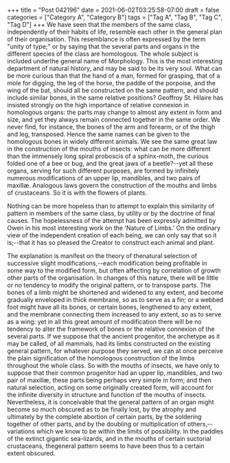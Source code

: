 +++
title = "Post 042196"
date = 2021-06-02T03:25:58-07:00
draft = false
categories = ["Category A", "Category B"]
tags = ["Tag A", "Tag B", "Tag C", "Tag D"]
+++
We have seen that the members of the same class, independently of their habits of life, resemble each other in the general plan of their organisation. This resemblance is often expressed by the term "unity of type;" or by saying that the several parts and organs in the different species of the class are homologous. The whole subject is included underthe general name of Morphology. This is the most interesting department of natural history, and may be said to be its very soul. What can be more curious than that the hand of a man, formed for grasping, that of a mole for digging, the leg of the horse, the paddle of the porpoise, and the wing of the bat, should all be constructed on the same pattern, and should include similar bones, in the same relative positions? Geoffroy St. Hilaire has insisted strongly on the high importance of relative connexion in homologous organs: the parts may change to almost any extent in form and size, and yet they always remain connected together in the same order. We never find, for instance, the bones of the arm and forearm, or of the thigh and leg, transposed. Hence the same names can be given to the homologous bones in widely different animals. We see the same great law in the construction of the mouths of insects: what can be more different than the immensely long spiral proboscis of a sphinx-moth, the curious folded one of a bee or bug, and the great jaws of a beetle?--yet all these organs, serving for such different purposes, are formed by infinitely numerous modifications of an upper lip, mandibles, and two pairs of maxillæ. Analogous laws govern the construction of the mouths and limbs of crustaceans. So it is with the flowers of plants.

Nothing can be more hopeless than to attempt to explain this similarity of pattern in members of the same class, by utility or by the doctrine of final causes. The hopelessness of the attempt has been expressly admitted by Owen in his most interesting work on the 'Nature of Limbs.' On the ordinary view of the independent creation of each being, we can only say that so it is;--that it has so pleased the Creator to construct each animal and plant.

The explanation is manifest on the theory of thenatural selection of successive slight modifications,--each modification being profitable in some way to the modified form, but often affecting by correlation of growth other parts of the organisation. In changes of this nature, there will be little or no tendency to modify the original pattern, or to transpose parts. The bones of a limb might be shortened and widened to any extent, and become gradually enveloped in thick membrane, so as to serve as a fin; or a webbed foot might have all its bones, or certain bones, lengthened to any extent, and the membrane connecting them increased to any extent, so as to serve as a wing: yet in all this great amount of modification there will be no tendency to alter the framework of bones or the relative connexion of the several parts. If we suppose that the ancient progenitor, the archetype as it may be called, of all mammals, had its limbs constructed on the existing general pattern, for whatever purpose they served, we can at once perceive the plain signification of the homologous construction of the limbs throughout the whole class. So with the mouths of insects, we have only to suppose that their common progenitor had an upper lip, mandibles, and two pair of maxillæ, these parts being perhaps very simple in form; and then natural selection, acting on some originally created form, will account for the infinite diversity in structure and function of the mouths of insects. Nevertheless, it is conceivable that the general pattern of an organ might become so much obscured as to be finally lost, by the atrophy and ultimately by the complete abortion of certain parts, by the soldering together of other parts, and by the doubling or multiplication of others,--variations which we know to be within the limits of possibility. In the paddles of the extinct gigantic sea-lizards, and in the mouths of certain suctorial crustaceans, thegeneral pattern seems to have been thus to a certain extent obscured.
